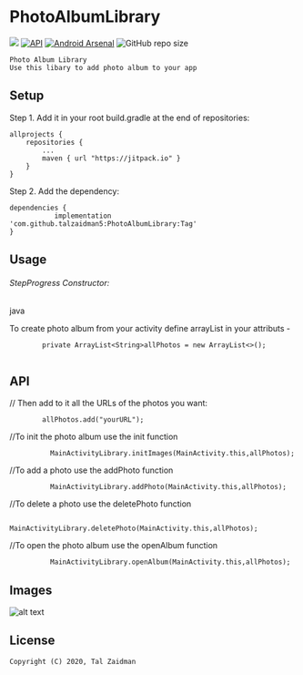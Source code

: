 # PhotoAlbumLibrary
[![](https://jitpack.io/v/talzaidman5/PhotoAlbumLibrary.svg)](https://jitpack.io/#talzaidman5/PhotoAlbumLibrary)
[![API](https://img.shields.io/badge/API-18%2B-green.svg?style=flat)]()
[![Android Arsenal](https://img.shields.io/badge/Android%20Arsenal-Photo%20Album%20Library%20-brightgreen.svg?style=flat)](https://android-arsenal.com/details/1/7577)
![GitHub repo size](https://img.shields.io/github/repo-size/talzaidman5/PhotoAlbumLibrary)
```
Photo Album Library
Use this libary to add photo album to your app
```
## Setup

Step 1. Add it in your root build.gradle at the end of repositories:
```
allprojects {
	repositories {
		...
		maven { url "https://jitpack.io" }
	}
}
```

Step 2. Add the dependency:
```
dependencies {
	       implementation 'com.github.talzaidman5:PhotoAlbumLibrary:Tag'
}
```

## Usage
###### StepProgress Constructor:
java

To create photo album from your activity define arrayList in your attributs -
```
        private ArrayList<String>allPhotos = new ArrayList<>();
	
```
   
## API
// Then add to it all the URLs of the photos you want:
```
        allPhotos.add("yourURL");
```

//To init the photo album use the init function
```
          MainActivityLibrary.initImages(MainActivity.this,allPhotos);
```
//To add a photo use the addPhoto function
```
          MainActivityLibrary.addPhoto(MainActivity.this,allPhotos);
```
//To delete a photo use the deletePhoto function
```
          MainActivityLibrary.deletePhoto(MainActivity.this,allPhotos);
```
//To open the photo album use the openAlbum function
```
          MainActivityLibrary.openAlbum(MainActivity.this,allPhotos);
 ```
## Images
![alt text](http://url/to/image.jpg)
## License
```
Copyright (C) 2020, Tal Zaidman
```

